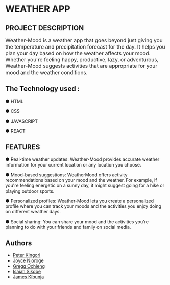 <h1><strong>WEATHER APP</strong></h1>

<h2><strong>PROJECT DESCRIPTION</strong></h2>

<p><span style="font-size:16px">Weather-Mood is a weather app that goes beyond just giving you the temperature and precipitation forecast for the day. It helps you plan your day based on how the weather affects your mood. Whether you&#39;re feeling happy, productive, lazy, or adventurous, Weather-Mood suggests activities that are appropriate for your mood and the weather conditions.</span></p>

<h2><strong>The Technology used :</strong></h2>

<p>● HTML</p>

<p>● CSS</p>

<p>● JAVASCRIPT</p>

<p>● REACT</p>

<h2>FEATURES</h2>

<p>● Real-time weather updates: Weather-Mood provides accurate weather information for your current location or any location you choose.</p>

<p>● Mood-based suggestions: WeatherMood offers activity recommendations based on your mood and the weather. For example, if you&#39;re feeling energetic on a sunny day, it might suggest going for a hike or playing outdoor sports.</p>

<p>● Personalized profiles: Weather-Mood lets you create a personalized profile where you can track your moods and the activities you enjoy doing on different weather days.</p>

<p>● Social sharing: You can share your mood and the activities you&#39;re planning to do with your friends and family on social media.</p>

<h2>Authors</h2>

<ul>
	<li><a href="https://github.com/petersamson-kingori" target="_blank">Peter Kingori</a></li>
	<li><a href="https://github.com/joycenjoroge" target="_blank">Joyce Njoroge</a></li>
	<li><a href="https://github.com/Gregg7878" target="_blank">Gregg Ochieng</a></li>
	<li><a href="https://github.com/izazu" target="_blank">Isaiah Sikobe</a></li>
	<li><a href="https://github.com/Jameskibunja" target="_blank">James Kibunja</a></li>
</ul>
